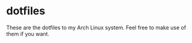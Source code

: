# dotfiles

These are the dotfiles to my Arch Linux system. Feel free to make use of them if you want.
